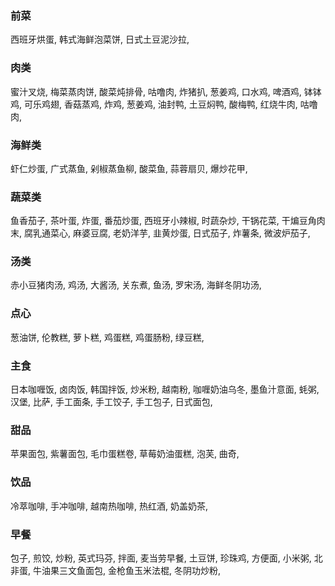 ### 前菜

西班牙烘蛋,
韩式海鲜泡菜饼,
日式土豆泥沙拉,

### 肉类

蜜汁叉烧,
梅菜蒸肉饼,
酸菜炖排骨,
咕噜肉,
炸猪扒,
葱姜鸡,
口水鸡,
啤酒鸡,
钵钵鸡,
可乐鸡翅,
香菇蒸鸡,
炸鸡,
葱姜鸡,
油封鸭,
土豆焖鸭,
酸梅鸭,
红烧牛肉,
咕噜肉,

### 海鲜类

虾仁炒蛋,
广式蒸鱼,
剁椒蒸鱼柳,
酸菜鱼,
蒜蓉扇贝,
爆炒花甲,

### 蔬菜类

鱼香茄子,
茶叶蛋,
炸蛋,
番茄炒蛋,
西班牙小辣椒,
时蔬杂炒,
干锅花菜,
干煸豆角肉末,
腐乳通菜心,
麻婆豆腐,
老奶洋芋,
韭黄炒蛋,
日式茄子,
炸薯条,
微波炉茄子,

### 汤类

赤小豆猪肉汤,
鸡汤,
大酱汤,
关东煮,
鱼汤,
罗宋汤,
海鲜冬阴功汤,

### 点心

葱油饼,
伦教糕,
萝卜糕,
鸡蛋糕,
鸡蛋肠粉,
绿豆糕,

### 主食

日本咖喱饭,
卤肉饭,
韩国拌饭,
炒米粉,
越南粉,
咖喱奶油乌冬,
墨鱼汁意面,
蚝粥,
汉堡,
比萨,
手工面条,
手工饺子,
手工包子,
日式面包,


### 甜品

苹果面包,
紫薯面包,
毛巾蛋糕卷,
草莓奶油蛋糕,
泡芙,
曲奇,

### 饮品

冷萃咖啡,
手冲咖啡,
越南热咖啡,
热红酒,
奶盖奶茶,

### 早餐

包子,
煎饺,
炒粉,
英式玛芬,
拌面,
麦当劳早餐,
土豆饼,
珍珠鸡,
方便面,
小米粥,
北非蛋,
牛油果三文鱼面包,
金枪鱼玉米法棍,
冬阴功炒粉,

